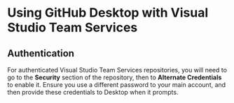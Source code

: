 # Using GitHub Desktop with Visual Studio Team Services

## Authentication

For authenticated Visual Studio Team Services repositories, you will need to go to the **Security** section of the repository, then to **Alternate Credentials** to enable it. Ensure you use a different password to your main account, and then provide these credentials to Desktop when it prompts.
